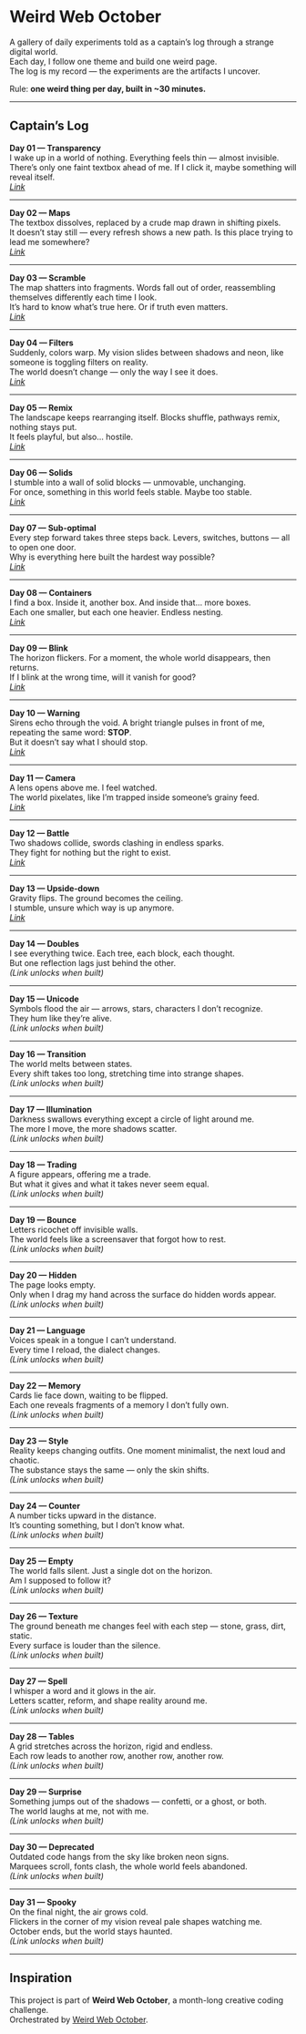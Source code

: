 # Weird Web October

A gallery of daily experiments told as a captain’s log through a strange digital world.  
Each day, I follow one theme and build one weird page.  
The log is my record — the experiments are the artifacts I uncover.

Rule: **one weird thing per day, built in ~30 minutes.**

---

## Captain’s Log

**Day 01 — Transparency**  
I wake up in a world of nothing. Everything feels thin — almost invisible.  
There’s only one faint textbox ahead of me. If I click it, maybe something will reveal itself.  
_[Link](https://weird-weboctober.vercel.app/01-transparency/)_

---

**Day 02 — Maps**  
The textbox dissolves, replaced by a crude map drawn in shifting pixels.  
It doesn’t stay still — every refresh shows a new path. Is this place trying to lead me somewhere?  
_[Link](https://weird-weboctober.vercel.app/02-maps/)_

---

**Day 03 — Scramble**  
The map shatters into fragments. Words fall out of order, reassembling themselves differently each time I look.  
It’s hard to know what’s true here. Or if truth even matters.  
_[Link](https://weird-weboctober.vercel.app/03-scramble/)_

---

**Day 04 — Filters**  
Suddenly, colors warp. My vision slides between shadows and neon, like someone is toggling filters on reality.  
The world doesn’t change — only the way I see it does.  
_[Link](https://weird-weboctober.vercel.app/04-filters/)_

---

**Day 05 — Remix**  
The landscape keeps rearranging itself. Blocks shuffle, pathways remix, nothing stays put.  
It feels playful, but also… hostile.  
_[Link](https://weird-weboctober.vercel.app/05-remix/)_

---

**Day 06 — Solids**  
I stumble into a wall of solid blocks — unmovable, unchanging.  
For once, something in this world feels stable. Maybe too stable.  
_[Link](https://weird-weboctober.vercel.app/06-solids/)_

---

**Day 07 — Sub-optimal**  
Every step forward takes three steps back. Levers, switches, buttons — all to open one door.  
Why is everything here built the hardest way possible?  
_[Link](https://weird-weboctober.vercel.app/07-sub-optimal/)_

---

**Day 08 — Containers**  
I find a box. Inside it, another box. And inside that… more boxes.  
Each one smaller, but each one heavier. Endless nesting.  
_[Link](https://weird-weboctober.vercel.app/08-containers/)_

---

**Day 09 — Blink**  
The horizon flickers. For a moment, the whole world disappears, then returns.  
If I blink at the wrong time, will it vanish for good?  
_[Link](https://weird-weboctober.vercel.app/09-blink/)_

---

**Day 10 — Warning**  
Sirens echo through the void. A bright triangle pulses in front of me, repeating the same word: **STOP**.  
But it doesn’t say what I should stop.  
_[Link](https://weird-weboctober.vercel.app/10-warning/)_

---

**Day 11 — Camera**  
A lens opens above me. I feel watched.  
The world pixelates, like I’m trapped inside someone’s grainy feed.  
_[Link](https://weird-weboctober.vercel.app/11-camera/)_

---

**Day 12 — Battle**  
Two shadows collide, swords clashing in endless sparks.  
They fight for nothing but the right to exist.  
_[Link](https://weird-weboctober.vercel.app/12-battle/)_

---

**Day 13 — Upside-down**  
Gravity flips. The ground becomes the ceiling.  
I stumble, unsure which way is up anymore.  
_[Link](https://weird-weboctober.vercel.app/13-upside-down/)_

---

**Day 14 — Doubles**  
I see everything twice. Each tree, each block, each thought.  
But one reflection lags just behind the other.  
_(Link unlocks when built)_

---

**Day 15 — Unicode**  
Symbols flood the air — arrows, stars, characters I don’t recognize.  
They hum like they’re alive.  
_(Link unlocks when built)_

---

**Day 16 — Transition**  
The world melts between states.  
Every shift takes too long, stretching time into strange shapes.  
_(Link unlocks when built)_

---

**Day 17 — Illumination**  
Darkness swallows everything except a circle of light around me.  
The more I move, the more shadows scatter.  
_(Link unlocks when built)_

---

**Day 18 — Trading**  
A figure appears, offering me a trade.  
But what it gives and what it takes never seem equal.  
_(Link unlocks when built)_

---

**Day 19 — Bounce**  
Letters ricochet off invisible walls.  
The world feels like a screensaver that forgot how to rest.  
_(Link unlocks when built)_

---

**Day 20 — Hidden**  
The page looks empty.  
Only when I drag my hand across the surface do hidden words appear.  
_(Link unlocks when built)_

---

**Day 21 — Language**  
Voices speak in a tongue I can’t understand.  
Every time I reload, the dialect changes.  
_(Link unlocks when built)_

---

**Day 22 — Memory**  
Cards lie face down, waiting to be flipped.  
Each one reveals fragments of a memory I don’t fully own.  
_(Link unlocks when built)_

---

**Day 23 — Style**  
Reality keeps changing outfits. One moment minimalist, the next loud and chaotic.  
The substance stays the same — only the skin shifts.  
_(Link unlocks when built)_

---

**Day 24 — Counter**  
A number ticks upward in the distance.  
It’s counting something, but I don’t know what.  
_(Link unlocks when built)_

---

**Day 25 — Empty**  
The world falls silent. Just a single dot on the horizon.  
Am I supposed to follow it?  
_(Link unlocks when built)_

---

**Day 26 — Texture**  
The ground beneath me changes feel with each step — stone, grass, dirt, static.  
Every surface is louder than the silence.  
_(Link unlocks when built)_

---

**Day 27 — Spell**  
I whisper a word and it glows in the air.  
Letters scatter, reform, and shape reality around me.  
_(Link unlocks when built)_

---

**Day 28 — Tables**  
A grid stretches across the horizon, rigid and endless.  
Each row leads to another row, another row, another row.  
_(Link unlocks when built)_

---

**Day 29 — Surprise**  
Something jumps out of the shadows — confetti, or a ghost, or both.  
The world laughs at me, not with me.  
_(Link unlocks when built)_

---

**Day 30 — Deprecated**  
Outdated code hangs from the sky like broken neon signs.  
Marquees scroll, fonts clash, the whole world feels abandoned.  
_(Link unlocks when built)_

---

**Day 31 — Spooky**  
On the final night, the air grows cold.  
Flickers in the corner of my vision reveal pale shapes watching me.  
October ends, but the world stays haunted.  
_(Link unlocks when built)_

---

## Inspiration

This project is part of **Weird Web October**, a month-long creative coding challenge.  
Orchestrated by [Weird Web October](https://weirdweboctober.website/).
